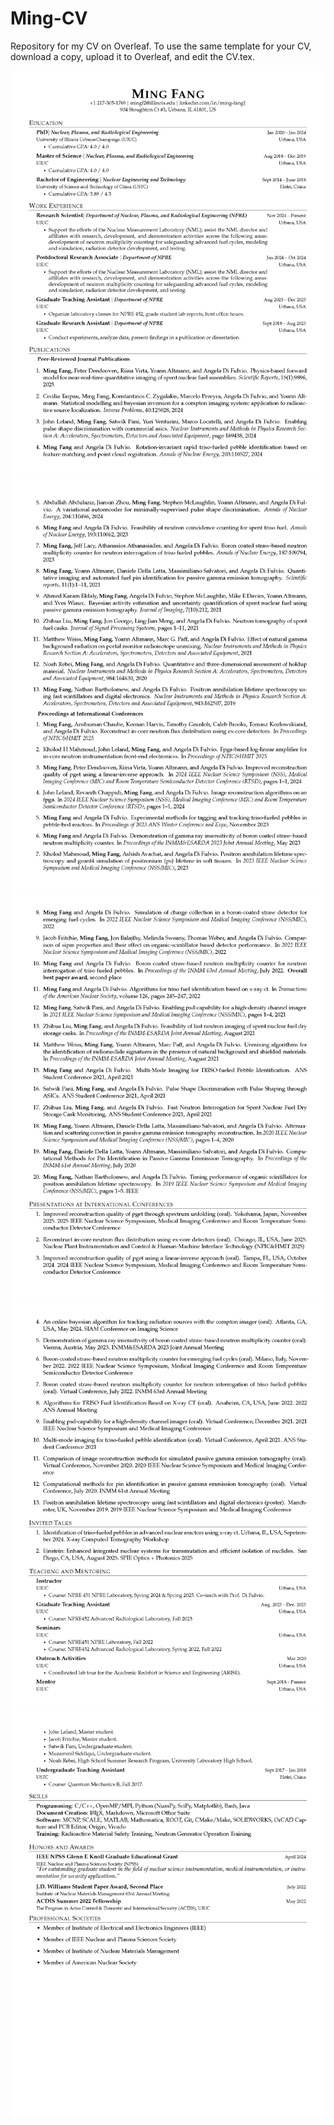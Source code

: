 <!--
 * @Description: 
 * @Author: Ming Fang
 * @Date: 2023-01-01 16:17:58
 * @LastEditors: Ming Fang
 * @LastEditTime: 2025-03-10 23:17:10
-->
# Ming-CV

Repository for my CV on Overleaf. To use the same template for your CV, download a copy, upload it to Overleaf, and edit the CV.tex. 

![](Ming_CV/Ming_CV_07162025_Page_1.png)
![](Ming_CV/Ming_CV_07162025_Page_2.png)
![](Ming_CV/Ming_CV_07162025_Page_3.png)
![](Ming_CV/Ming_CV_07162025_Page_4.png)
![](Ming_CV/Ming_CV_07162025_Page_5.png)
<!-- ![](Ming_CV/Ming_CV_Page_6.png) -->